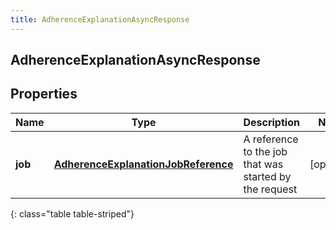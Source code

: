 ```yaml
---
title: AdherenceExplanationAsyncResponse
---
```

## AdherenceExplanationAsyncResponse


## Properties

| Name | Type | Description | Notes |
| ------------ | ------------- | ------------- | ------------- |
| **job** | <!----><!---->[**AdherenceExplanationJobReference**](AdherenceExplanationJobReference.html)<!----> | A reference to the job that was started by the request |  [optional] |
{: class="table table-striped"}



